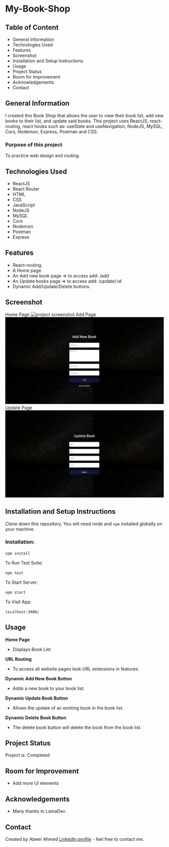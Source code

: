 # My-Book-Shop

## Table of Content
* General Information
* Technologies Used
* Features
* Screenshot
* Installation and Setup Instructions
* Usage
* Project Status
* Room for Improvement
* Acknowledgements
* Contact

## General Information
I created this Book Shop that allows the user to view their book list, add new books to their list, and update said books. This project uses ReactJS, react-routing, react hooks such as: useState and useNavigation, NodeJS, MySQL, Cors, Nodemon, Express, Postman and CSS.

### Purpose of this project
To practice web design and routing.

## Technologies Used
* ReactJS
* React Router
* HTML
* CSS
* JavaScript
* NodeJS
* MySQL
* Cors
* Nodemon
* Postman
* Express

## Features
* React-routing.
* A Home page.
* An Add new book page => to access add: /add
* An Update books page => to access add: /update/:id
* Dynamic Add/Update/Delete buttons.

## Screenshot
Home Page 
![project screenshot](home.png)
Add Page 
![project screenshot](add.png)
Update Page
![project screenshot](update.png)

## Installation and Setup Instructions

Clone down this repository. You will need node and `npm` installed globally on your machine.

### Installation:

`npm install`

To Run Test Suite:

`npm test`

To Start Server:

`npm start`

To Visit App:

`localhost:3000/`

## Usage

**Home Page**

* Displays Book List

**URL Routing**

* To access all website pages look URL extensions in features.

**Dynamic Add New Book Button**

* Adds a new book to your book list.

**Dynamic Update Book Button**

* Allows the update of an existing book in the book list.

**Dynamic Delete Book Button**

* The delete book button will delete the book from the book list.

## Project Status
Project is: Completed

## Room for Improvement
* Add more UI elements

## Acknowledgements
* Many thanks to LamaDev.

## Contact
Created by Abeer Ahmed [LinkedIn profile](https://www.linkedin.com/in/abeerfrontend/) - feel free to contact me.

